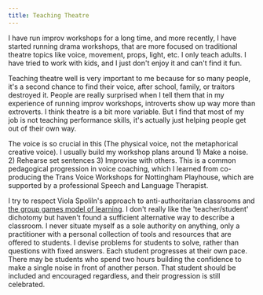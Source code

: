 ```yaml
---
title: Teaching Theatre
---
```

I have run improv workshops for a long time, and more recently, I have started running drama workshops, that are more focused on traditional theatre topics like voice, movement, props, light, etc. I only teach adults. I have tried to work with kids, and I just don't enjoy it and can't find it fun. 

Teaching theatre well is very important to me because for so many people, it's a second chance to find their voice, after school, family, or traitors destroyed it. People are really surprised when I tell them that in my experience of running improv workshops, introverts show up way more than extroverts. I think theatre is a bit more variable. But I find that most of my job is not teaching performance skills, it's actually just helping people get out of their own way. 

The voice is so crucial in this (The physical voice, not the metaphorical creative voice). I usually build my workshop plans around 1) Make a noise. 2) Rehearse set sentences 3) Improvise with others. This is a common pedagogical progression in voice coaching, which I learned from co-producing the Trans Voice Workshops for Nottingham Playhouse, which are supported by a professional Speech and Language Therapist.

I try to respect Viola Spoliln's approach to anti-authoritarian classrooms and [the group games model of learning](https://spolingamesonline.org/the-group-games-model-of-learning/). I don't really like the 'teacher/student' dichotomy but haven't found a sufficient alternative way to describe a classroom. I never situate myself as a sole authority on anything, only a practitioner with a personal collection of tools and resources that are offered to students. I devise problems for students to solve,  rather than questions with fixed answers. Each student progresses at their own pace. There may be students who spend two hours building the confidence to make a single noise in front of another person. That student should be included and encouraged regardless, and their progression is still celebrated.